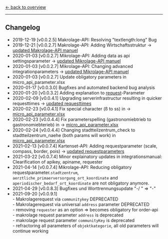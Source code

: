 [<- back to overview](README.md)
***

## Changelog

* 2019-12-19 [v0.0.2.5] Makrolage-API: Resolving "textlength:long" Bug 
* 2019-12-21 [v0.0.2.7] Makrolage-API: Adding Wirtschaftsstruktur -> [updated Makrolage-API manuel](ptt-makro-api.md)
* 2020-01-03 [v0.0.2.7] Mikrolage-API: Adding data as api settingsparameter -> [updated Mikrolage-API manuel](ptt-mikro-api.md)
* 2020-01-03 [v0.0.2.7] Mikrolage-API: Changing advanced integrationparameters -> [updated Mikrolage-API manuel](ptt-mikro-api.md)
* 2020-01-03 [v0.0.2.7] Update obligatory parameters in micro_api_parameter.xlsx
* 2020-01-17 [v0.0.3.0] Bugfixes and automated backend bug analysis
* 2020-01-20 [v0.0.3.2] Adding explanation to [request](README.md)-Parameter
* 2020-02-09 [v0.0.4.1] Upgrading serverinfrastructur resulting in quicker requesttimes -> [updated requesttimes](ptt-mikro-api.md)
* 2020-02-23 [v0.0.4.1] Fix special character (ß to ss) in -> [micro_api_parameter.xlsx](doc/micro_api_parameter.xlsx)
* 2020-02-23 [v0.0.4.4] Fix parameterspelling (gastronomiebtrieb to gastronomiebterieb) in -> [micro_api_parameter.xlsx](doc/micro_api_parameter.xlsx)
* 2020-02-24 [v0.0.4.4] Changing stadtteilzentrum_check to stadtteilzentrum_naehe (both params will work) in [micro_api_parameter.xlsx](doc/micro_api_parameter.xlsx)
* 2021-02-13 [v0.0.7.4] Kartenset-API: Adding requestparameter (scale, compass, border, pois) -> [updated requestparameters](ptt-kartenset-api.md)
* 2021-03-22 [v0.0.7.4] Minor explainatory updates in integrationsmanual: Clearification of apikey, apiname, requester
* 2021-04-14 [v0.0.7.4] Mikrolage-API: Reducing obligatory requestparameter.`stadtzentrum`, `aerztliche_primaerversorgung_ort_koordinate` and `aperiodischer_bedarf_ort_koordinate` are not obligatory anymore.
* 2021-04-29 [v0.0.8.3] Bugfixes und Worttrennungsupdate "-/ " => "-"
* 2021-09-20 [v0.0.9.1] <br>- Makrolagerequest via `communitykey` DEPRECATED <br>- Makrolagerequest via  universal `address` parameter DEPRECATED<br> - removing `requester` as an option => becomes obligatory for order-api <br>- makrolage request parameter `address` is deprecated <br>- makrolage request parameter `communityKey` is deprecated <br>- refractoring all parameters of `objektkategorie`, all old parameters will continue working

